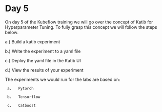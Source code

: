 # Day 5


On day 5 of the Kubeflow training we will go over the concept of Katib for Hyperparameter Tuning. To fully grasp this concept we will follow the steps below:

a.) Build a katib experiment

b.) Write the experiment to a yaml file

c.) Deploy the yaml file in the Katib UI

d.) View the results of your experiment

The experiments we would run for the labs are based on: 
   
     a.   Pytorch

     b.   Tensorflow

     c.   Catboost
